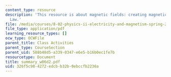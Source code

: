 ```yaml
---
content_type: resource
description: 'This resource is about magnetic fields: creating magnetic fields ? Ampere?s
  Law.'
file: /media/courses/8-02-physics-ii-electricity-and-magnetism-spring-2007/326f5c984272edcbb32b0ebccfb2236a_summary_w06d2.pdf
file_type: application/pdf
learning_resource_types: []
ocw_type: OCWFile
parent_title: Class Activities
parent_type: CourseSection
parent_uid: 588b48d5-a339-0347-e6e5-b16b0ec1fe7b
resourcetype: Document
title: summary_w06d2.pdf
uid: 326f5c98-4272-edcb-b32b-0ebccfb2236a
---
```

